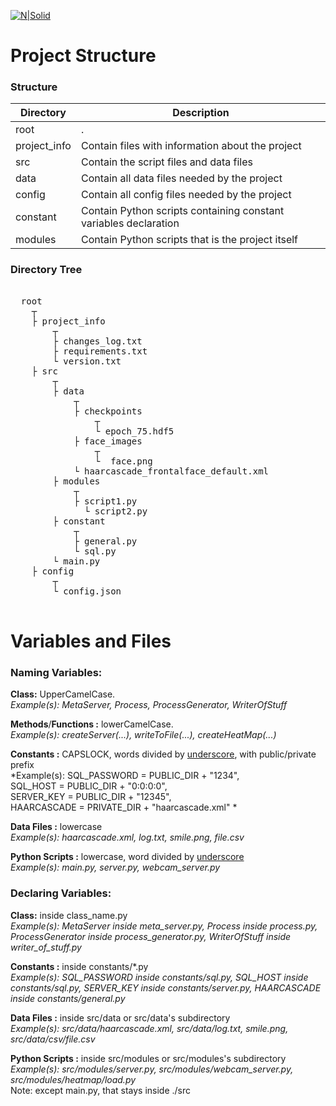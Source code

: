 [![N|Solid](https://i.imgur.com/rUMbDaZ.png)](https://cyberlabs.com.br)  
    
    
  # Project Structure  
  ### Structure  
  Directory  | Description  
  ------------- | -------------  
  root | .  
  project_info  | Contain files with information about the project  
  src  | Contain the script files and data files  
  data | Contain all data files needed by the project  
  config | Contain all config files needed by the project  
  constant | Contain Python scripts containing constant variables declaration  
  modules | Contain Python scripts that is the project itself  
    
  ### Directory Tree  
  <pre>   
  root  
  	┬    
  	├ project_info    
  		┬    
  	 	├ changes_log.txt  
  	 	├ requirements.txt  
  	 	└ version.txt  
  	├ src    
  		┬   
  		├ data  
  			┬  
  			├ checkpoints  
  				┬  
  				└ epoch_75.hdf5  
  			├ face_images  
  				┬  
  				└  face.png  
  			└ haarcascade_frontalface_default.xml  
  		├ modules  
  			┬  
  		 	├ script1.py  
              └ script2.py  
  		├ constant  
  			┬  
  			├ general.py  
  			└ sql.py  
  		└ main.py  
  	├ config    
  		┬    
  	 	└ config.json  
  </pre>  
    
  # Variables and Files  
  ### Naming Variables:  
  **Class:**  UpperCamelCase.  
  *Example(s):  MetaServer, Process, ProcessGenerator, WriterOfStuff*  
    
  **Methods**/**Functions :** lowerCamelCase.    
  *Example(s):  createServer(...), writeToFile(...), createHeatMap(...)*  
    
  **Constants :** CAPSLOCK, words divided by <u>underscore</u>, with public/private prefix  
  *Example(s): SQL_PASSWORD = PUBLIC_DIR + "1234",  
  SQL_HOST = PUBLIC_DIR + "0:0:0:0",  
  SERVER_KEY = PUBLIC_DIR + "12345",  
  HAARCASCADE = PRIVATE_DIR + "haarcascade.xml" *  
    
  **Data Files :** lowercase  
  *Example(s): haarcascade.xml, log.txt, smile.png, file.csv*  
    
  **Python Scripts :** lowercase, word divided by <u>underscore</u>    
  *Example(s): main.py, server.py, webcam_server.py*  
    
  ### Declaring Variables:  
    
  **Class:**  inside class_name.py  
  *Example(s):  MetaServer inside meta_server.py, Process inside process.py, ProcessGenerator inside process_generator.py, WriterOfStuff inside writer_of_stuff.py*  
    
  **Constants :** inside constants/*.py  
  *Example(s): SQL_PASSWORD inside constants/sql.py, SQL_HOST inside constants/sql.py, SERVER_KEY inside constants/server.py, HAARCASCADE inside constants/general.py*  
    
  **Data Files :** inside src/data or src/data's subdirectory  
  *Example(s): src/data/haarcascade.xml, src/data/log.txt, smile.png, src/data/csv/file.csv*  
    
  **Python Scripts :** inside src/modules or src/modules's subdirectory  
  *Example(s): src/modules/server.py, src/modules/webcam_server.py, src/modules/heatmap/load.py*  
  Note: except main.py, that stays inside ./src
